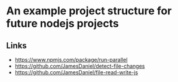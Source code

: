 # An example project structure for future nodejs projects

## Links

 - https://www.npmjs.com/package/run-parallel
 - https://github.com/JamesDaniel/detect-file-changes
 - https://github.com/JamesDaniel/file-read-write-js
